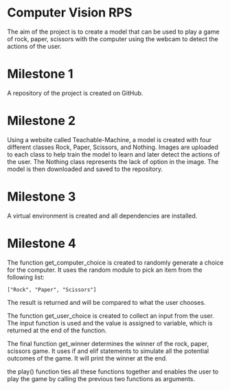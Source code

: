 # Computer Vision RPS

The aim of the project is to create a model that can be used to play a game of rock, paper, scissors with the computer using the webcam to detect the actions of the user.

# Milestone 1

A repository of the project is created on GitHub.

# Milestone 2

Using a website called Teachable-Machine, a model is created with four different classes Rock, Paper, Scissors, and Nothing. Images are uploaded to each class to help train the model to learn and later detect the actions of the user. The Nothing class represents the lack of option in the image. The model is then downloaded and saved to the repository.

# Milestone 3

A virtual environment is created and all dependencies are installed.

# Milestone 4

The function get_computer_choice is created to randomly generate a choice for the computer. It uses the random module to pick an item from the following list:

    ["Rock", "Paper", "Scissors"]

The result is returned and will be compared to what the user chooses.

The function get_user_choice is created to collect an input from the user. The input function is used and the value is assigned to variable, which is returned at the end of the function.

The final function get_winner determines the winner of the rock, paper, scissors game. It uses if and elif statements to simulate all the potential outcomes of the game. It will print the winner at the end.

the play() function ties all these functions together and enables the user to play the game by calling the previous two functions as arguments.